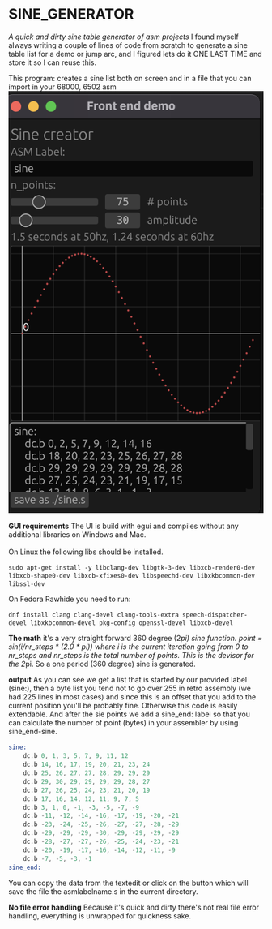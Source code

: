 # SINE_GENERATOR

*A quick and dirty sine table generator of asm projects*
I found myself always writing a couple of lines of code from scratch to generate a sine table list for a demo or jump arc, and I figured lets do it ONE LAST TIME and store it so I can reuse this.

This program: creates a sine list both on screen and in a file that you can import in your 68000, 6502 asm
![alt text](https://github.com/rdoetjes/sine_generator/blob/main/image.png?raw=true)

**GUI requirements**
The UI is build with egui and compiles without any additional libraries on Windows and Mac.<br/>
<br/>
On Linux the following libs should be installed.
```shell
sudo apt-get install -y libclang-dev libgtk-3-dev libxcb-render0-dev libxcb-shape0-dev libxcb-xfixes0-dev libspeechd-dev libxkbcommon-dev libssl-dev
```
On Fedora Rawhide you need to run:
```shell
dnf install clang clang-devel clang-tools-extra speech-dispatcher-devel libxkbcommon-devel pkg-config openssl-devel libxcb-devel
```

**The math**
it's a very straight forward 360 degree (2*pi) sine function.
point = sin(i/nr_steps * (2.0 * pi)) where i is the current iteration going from 0 to nr_steps and nr_steps is the total number of points. This is the devisor for the 2*pi.
So a one period (360 degree) sine is generated.

**output**
As you can see we get a list that is started by our provided label (sine:), then a byte list you tend not to go over 255 in retro assembly (we had 225 lines in most cases) and since this is an offset that you add to the current position you'll be probably fine. Otherwise this code is easily extendable.
And after the sie points we add a sine_end: label so that you can calculate the number of point (bytes) in your assembler by using sine_end-sine.

```asm
sine:
    dc.b 0, 1, 3, 5, 7, 9, 11, 12
    dc.b 14, 16, 17, 19, 20, 21, 23, 24
    dc.b 25, 26, 27, 27, 28, 29, 29, 29
    dc.b 29, 30, 29, 29, 29, 29, 28, 27
    dc.b 27, 26, 25, 24, 23, 21, 20, 19
    dc.b 17, 16, 14, 12, 11, 9, 7, 5
    dc.b 3, 1, 0, -1, -3, -5, -7, -9
    dc.b -11, -12, -14, -16, -17, -19, -20, -21
    dc.b -23, -24, -25, -26, -27, -27, -28, -29
    dc.b -29, -29, -29, -30, -29, -29, -29, -29
    dc.b -28, -27, -27, -26, -25, -24, -23, -21
    dc.b -20, -19, -17, -16, -14, -12, -11, -9
    dc.b -7, -5, -3, -1
sine_end:
```
You can copy the data from the textedit or click on the button which will save the file the asmlabelname.s in the current directory.

**No file error handling**
Because it's quick and dirty there's not real file error handling, everything is unwrapped for quickness sake.